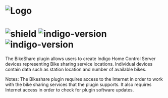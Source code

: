 # ![Logo](https://github.com/DaveL17/BikeShare/wiki/img/img_bike_share_logo.png)
# ![shield](https://img.shields.io/github/release/DaveL17/BikeShare.svg) ![indigo-version](https://img.shields.io/badge/Indigo-7.0-blueviolet.svg) ![indigo-version](https://img.shields.io/badge/Python-2.7-darkgreen.svg)

The BikeShare plugin allows users to create Indigo Home Control Server 
devices representing Bike sharing service locations. Individual 
devices contain data such as station location and number of available 
bikes.

Notes: The Bikeshare plugin requires access to the Internet in order 
to work with the bike sharing services that the plugin supports. It 
also requires Internet access in order to check for plugin software 
updates.
